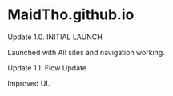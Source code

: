 # MaidTho.github.io

Update 1.0. INITIAL LAUNCH

Launched with All sites and navigation working.

Update 1.1. Flow Update

Improved UI.